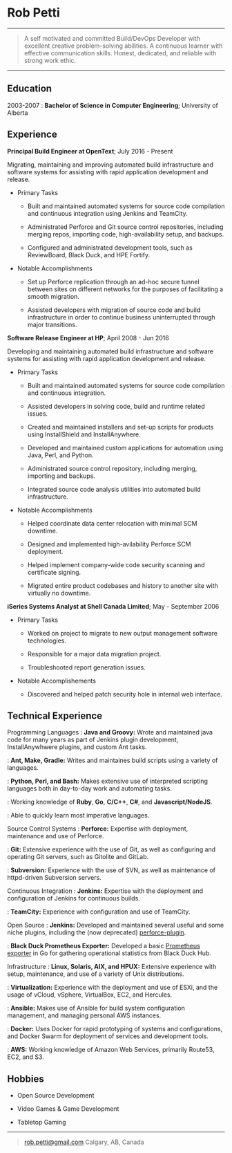 Rob Petti
=======

----

> A self motivated and committed Build/DevOps Developer with excellent creative
> problem-solving abilities. A continuous learner with effective communication skills.
> Honest, dedicated, and reliable with strong work ethic.

----

Education
---------

2003-2007
:    **Bachelor of Science in Computer Engineering**; University of Alberta

Experience
----------

**Principal Build Engineer at OpenText**; July 2016 - Present

Migrating, maintaining and improving automated build infrastructure and software systems for assisting with rapid application development and release.

* Primary Tasks
  * Built and maintained automated systems for source code compilation
    and continuous integration using Jenkins and TeamCity.

  * Administrated Perforce and Git source control repositories, including merging repos,
    importing code, high-availability setup, and backups.

  * Configured and administrated development tools, such as ReviewBoard, Black Duck,
    and HPE Fortify.

* Notable Accomplishments
  * Set up Perforce replication through an ad-hoc secure tunnel
    between sites on different networks for the purposes of facilitating
    a smooth migration.

  * Assisted developers with migration of source code and build infrastructure
    in order to continue business uninterrupted through major transitions.

**Software Release Engineer at HP**; April 2008 - Jun 2016

Developing and maintaining automated build infrastructure and software systems for assisting with rapid application development and release.

* Primary Tasks
  * Built and maintained automated systems for source code compilation
    and continuous integration.

  * Assisted developers in solving code, build and runtime
    related issues.

  * Created and maintained installers and set-up scripts for products using
    InstallShield and InstallAnywhere.

  * Developed and maintained custom applications for automation using
    Java, Perl, and Python.

  * Administrated source control repository, including merging,
    importing and backups.

  * Integrated source code analysis utilities into automated
    build infrastructure.

* Notable Accomplishments
  * Helped coordinate data center relocation with
    minimal SCM downtime.

  * Designed and implemented high-avilability Perforce
    SCM deployment.

  * Helped implement company-wide code security scanning and
    certificate signing.

  * Migrated entire product codebases and history to another
    site with virtually no downtime.

**iSeries Systems Analyst at Shell Canada Limited**; May - September 2006

* Primary Tasks
  * Worked on project to migrate to new output management
    software technologies.

  * Responsible for a major data migration project.

  * Troubleshooted report generation issues.

* Notable Accomplishements

  * Discovered and helped patch security hole in
    internal web interface.

Technical Experience
--------------------

Programming Languages
: **Java and Groovy:** Wrote and maintained java code for many years as part
    of Jenkins plugin development, InstallAnywhwere plugins, and custom Ant tasks.

: **Ant, Make, Gradle:** Writes and maintaines build scripts using a variety of languages.

: **Python, Perl, and Bash:** Makes extensive use of interpreted scripting languages
    both in day-to-day work and automating tasks.

: Working knowledge of **Ruby**, **Go**, **C/C++**, **C#**, and **Javascript/NodeJS**.

: Able to quickly learn most imperative languages.

Source Control Systems
: **Perforce:** Expertise with deployment, maintenance and use of Perforce.

: **Git:** Extensive experience with the use of Git, as well as configuring and operating
    Git servers, such as Gitolite and GitLab.

: **Subversion:** Experience with the use of SVN, as well as maintenance of httpd-driven
    Subversion servers.

Continuous Integration
: **Jenkins:** Expertise with the deployment and configuration of Jenkins for continuous builds.

: **TeamCity:** Experience with configuration and use of TeamCity.

Open Source
: **Jenkins:** Developed and maintained several useful and some
    niche plugins, including the (now deprecated) [perforce-plugin](http://github.com/jenkinsci/perforce-plugin).

: **Black Duck Prometheus Exporter:** Developed a basic [Prometheus exporter](http://github.com/rpetti/blackduck_exporter) in Go
    for gathering operational statistics from Black Duck Hub.

Infrastructure
: **Linux, Solaris, AIX, and HPUX:** Extensive experience with setup, maintenance,
    and use of a variety of Unix distributions.

: **Virtualization:** Experience with the deployment and use of ESXi, and the usage of vCloud,
    vSphere, VirtualBox, EC2, and Hercules.

: **Ansible:** Makes use of Ansible for build system configuration management, and managing
    personal AWS instances.

: **Docker:** Uses Docker for rapid prototyping of systems and configurations, and Docker Swarm for
    deployment of services and development tools.

: **AWS:** Working knowledge of Amazon Web Services, primarily Route53, EC2, and S3.

Hobbies
-------

* Open Source Development

* Video Games & Game Development

* Tabletop Gaming

----

> <rob.petti@gmail.com>
> Calgary, AB, Canada
